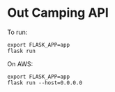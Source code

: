 # Out Camping API

To run:
```
export FLASK_APP=app
flask run
```

On AWS:
```
export FLASK_APP=app
flask run --host=0.0.0.0
```
